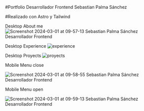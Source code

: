 #Portfolio Desarrollador Frontend Sebastian Palma Sánchez

#Realizado con Astro y Tailwind

Desktop About me
![Screenshot 2024-03-01 at 09-57-13 Sebastian Palma Sánchez Desarrollador Frontend](https://github.com/SebasPalmaSan/portfolio.dev.astro/assets/93328462/6f628064-4fb2-4e32-ad12-d1d7de2fa77b)


Desktop Experience
![experience](https://github.com/SebasPalmaSan/portfolio.dev.astro/assets/93328462/ce3ed169-41bc-466e-bbf2-9684e2cd4d46)

Desktop Proyects
![proyects](https://github.com/SebasPalmaSan/portfolio.dev.astro/assets/93328462/491e7ac2-dd94-4f88-a7fc-5a33e2de038e)

Mobile Menu close

![Screenshot 2024-03-01 at 09-58-55 Sebastian Palma Sánchez Desarrollador Frontend](https://github.com/SebasPalmaSan/portfolio.dev.astro/assets/93328462/2e4f86fa-6f51-4ef2-ae1f-a06707932b3e)




Mobile Menu open

![Screenshot 2024-03-01 at 09-59-13 Sebastian Palma Sánchez Desarrollador Frontend](https://github.com/SebasPalmaSan/portfolio.dev.astro/assets/93328462/fe6ec007-5146-4398-9113-959ab202f081)
